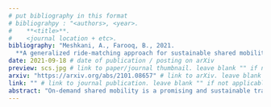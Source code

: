 ```yaml
---
# put bibliography in this format
# bibliograhpy : "<authors>, <year>.
#    **<title>**.
#    <journal location + etc>.
bibliography: "Meshkani, A., Farooq, B., 2021.
  **A generalized ride-matching approach for sustainable shared mobility**. Sustainable Cities and Society." # surround Title with **<title>**
date: 2021-09-18 # date of publication / posting on arXiv
preview: scs.jpg # link to paper/journal thumbnail. leave blank "" if not applicable
arxiv: "https://arxiv.org/abs/2101.08657" # link to arXiv. leave blank "" if not applicable
link: "" # link to journal publication. leave blank "" if not applicable
abstract: "On-demand shared mobility is a promising and sustainable transportation approach that can mitigate vehicle externalities, such as traffic congestion and emission. On-demand shared mobility systems require matching of one (one-to-one) or multiple riders (many-to-one) to a vehicle based on real-time information. We propose a novel Graph-based Many-to-One ride-Matching (GMOMatch) algorithm for the dynamic many-to-one matching problem in the presence of traffic congestion. GMOMatch, which is an iterative two-step method, provides high service quality and is efficient in terms of computational complexity. It starts with a one-to-one matching in Step 1 and is followed by solving a maximum weight matching problem in Step 2 to combine the travel requests. To evaluate the performance, it is compared with a ride-matching algorithm developed by Simonetto (2019). Both algorithms are implemented in a micro-traffic simulator to assess their performance and their impact on traffic congestion in Downtown,Toronto road network. In comparison to the Simonetto, GMOMatch improved the service rate, vehicle kilometer traveled and traffic travel time by 32%, 16.07%, and 4%, respectively. The sensitivity analysis indicated that utilizing vehicles with a capacity of 10 can achieve 25% service rate improvement compared to a capacity of 4."
---
```

